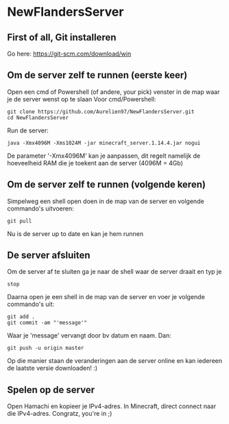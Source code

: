 # NewFlandersServer
## First of all, Git installeren
Go here: https://git-scm.com/download/win
## Om de server zelf te runnen (eerste keer)
Open een cmd of Powershell (of andere, your pick) venster in de map waar je de server wenst op te slaan
Voor cmd/Powershell:
```
git clone https://github.com/Aurelien97/NewFlandersServer.git
cd NewFlandersServer
```

Run de server:
```
java -Xmx4096M -Xms1024M -jar minecraft_server.1.14.4.jar nogui
```
De parameter '-Xmx4096M' kan je aanpassen, dit regelt namelijk de hoeveelheid RAM die je toekent aan de server (4096M = 4Gb)

##  Om de server zelf te runnen (volgende keren)
Simpelweg een shell open doen in de map van de server en volgende commando's uitvoeren:
```
git pull
```
Nu is de server up to date en kan je hem runnen

## De server afsluiten
Om de server af te sluiten ga je naar de shell waar de server draait en typ je
```
stop
```

Daarna open je een shell in de map van de server en voer je volgende commando's uit:
```
git add .
git commit -am "'message'"
```
Waar je 'message' vervangt door bv datum en naam.
Dan:
```
git push -u origin master
```
Op die manier staan de veranderingen aan de server online en kan iedereen de laatste versie downloaden! :)


## Spelen op de server
Open Hamachi en kopieer je IPv4-adres. In Minecraft, direct connect naar die IPv4-adres. Congratz, you're in ;)
